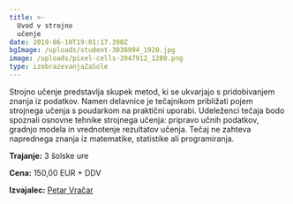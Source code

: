 ```yaml
---
title: >-
  Uvod v strojno
  učenje                                                                      
date: 2019-06-10T19:01:17.390Z
bgImage: /uploads/student-3038994_1920.jpg
image: /uploads/pixel-cells-3947912_1280.png
type: izobrazevanjaZaSole
---
```

Strojno učenje predstavlja skupek metod, ki se ukvarjajo s pridobivanjem znanja iz podatkov. Namen delavnice je tečajnikom približati pojem strojnega učenja s poudarkom na praktični uporabi. Udeleženci tečaja bodo spoznali osnovne tehnike strojnega učenja: pripravo učnih podatkov, gradnjo modela in vrednotenje rezultatov učenja. Tečaj ne zahteva naprednega znanja iz matematike, statistike ali programiranja.

**Trajanje:** 3 šolske ure

**Cena:** 150,00 EUR + DDV

**Izvajalec:** [Petar Vračar](/izvajalci/petar-vracar/)
